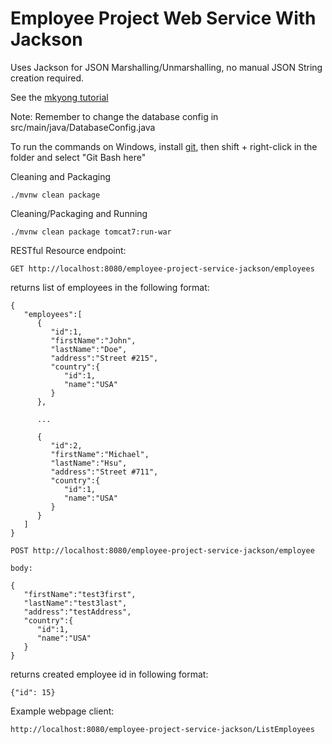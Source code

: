 # Employee Project Web Service With Jackson

Uses Jackson for JSON Marshalling/Unmarshalling, no manual JSON String creation required.

See the [mkyong tutorial](https://www.mkyong.com/java/jackson-2-convert-java-object-to-from-json/)

Note: Remember to change the database config in src/main/java/DatabaseConfig.java

To run the commands on Windows, install [git](https://git-scm.com/downloads), then shift + right-click in the folder and select "Git Bash here"

Cleaning and Packaging

```
./mvnw clean package
```

Cleaning/Packaging and Running

```
./mvnw clean package tomcat7:run-war

```

RESTful Resource endpoint:

```
GET http://localhost:8080/employee-project-service-jackson/employees
```
returns list of employees in the following format:

```
{
   "employees":[
      {
         "id":1,
         "firstName":"John",
         "lastName":"Doe",
         "address":"Street #215",
         "country":{
            "id":1,
            "name":"USA"
         }
      },
    
      ...
    
      {
         "id":2,
         "firstName":"Michael",
         "lastName":"Hsu",
         "address":"Street #711",
         "country":{
            "id":1,
            "name":"USA"
         }
      }
   ]
}
```

```
POST http://localhost:8080/employee-project-service-jackson/employee

body:

{
   "firstName":"test3first",
   "lastName":"test3last",
   "address":"testAddress",
   "country":{
      "id":1,
      "name":"USA"
   }
}

```

returns created employee id in following format:
```
{"id": 15}
```

Example webpage client:
```
http://localhost:8080/employee-project-service-jackson/ListEmployees
```